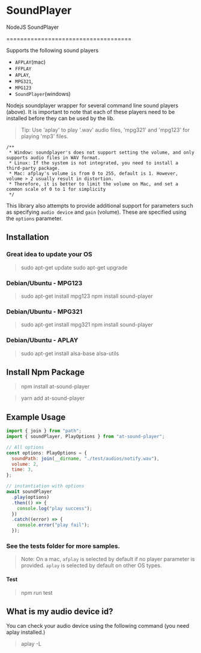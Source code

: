 # SoundPlayer

NodeJS SoundPlayer

====================================

Supports the following sound players

- `AFPLAY`(mac)
- `FFPLAY`
- `APLAY`,
- `MPG321`,
- `MPG123`
- `SoundPlayer`(windows)

Nodejs soundplayer wrapper for several command line sound players (above). It is important to note that each of these players need to be installed before they can be used by the lib.

> Tip: Use 'aplay' to play '.wav' audio files, 'mpg321' and 'mpg123' for playing 'mp3' files.

    /**
     * Window: soundplayer's does not support setting the volume, and only supports audio files in WAV format.
     * Linux: If the system is not integrated, you need to install a third-party package.
     * Mac: afplay's volume is from 0 to 255, default is 1. However, volume > 2 usually result in distortion.
     * Therefore, it is better to limit the volume on Mac, and set a common scale of 0 to 1 for simplicity
     */

This library also attempts to provide additional support for parameters such as specifying `audio device` and `gain` (volume). These are specified using the `options` parameter.

## Installation

### Great idea to update your OS

> sudo apt-get update
> sudo apt-get upgrade

### Debian/Ubuntu - MPG123

> sudo apt-get install mpg123
> npm install sound-player

### Debian/Ubuntu - MPG321

> sudo apt-get install mpg321
> npm install sound-player

### Debian/Ubuntu - APLAY

> sudo apt-get install alsa-base alsa-utils

## Install Npm Package

> npm install at-sound-player

> yarn add at-sound-player

## Example Usage

```javascript
import { join } from "path";
import { soundPlayer, PlayOptions } from "at-sound-player";

// All options
const options: PlayOptions = {
  soundPath: join(__dirname, "./test/audios/notify.wav"),
  volume: 2,
  time: 3,
};

// instantiation with options
await soundPlayer
  .play(options)
  .then(() => {
    console.log("play success");
  })
  .catch((error) => {
    console.error("play fail");
  });
```

### See the tests folder for more samples.

> Note: On a mac, `afplay` is selected by default if no player parameter is provided. `aplay` is selected by default on other OS types.

#### Test

> npm run test

## What is my audio device id?

You can check your audio device using the following command (you need aplay installed.)

> aplay -L
